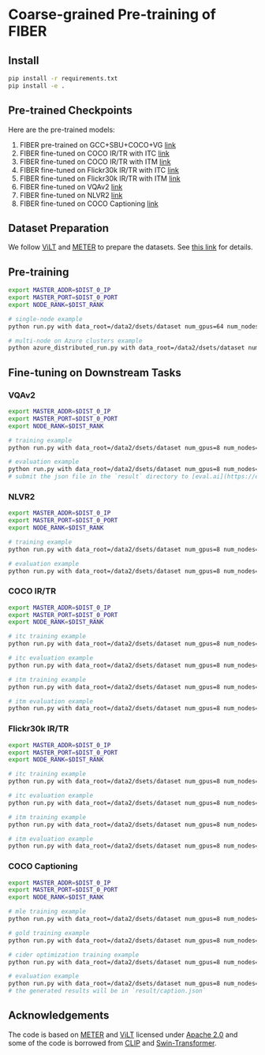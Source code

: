 # Coarse-grained Pre-training of FIBER

## Install

```bash
pip install -r requirements.txt
pip install -e .
```

## Pre-trained Checkpoints

Here are the pre-trained models:
1. FIBER pre-trained on GCC+SBU+COCO+VG [link]()
2. FIBER fine-tuned on COCO IR/TR with ITC [link]()
3. FIBER fine-tuned on COCO IR/TR with ITM [link]()
4. FIBER fine-tuned on Flickr30k IR/TR with ITC [link]()
5. FIBER fine-tuned on Flickr30k IR/TR with ITM [link]()
6. FIBER fine-tuned on VQAv2 [link]()
7. FIBER fine-tuned on NLVR2 [link]()
8. FIBER fine-tuned on COCO Captioning [link]()


## Dataset Preparation

We follow [ViLT](https://github.com/dandelin/ViLT) and [METER](https://github.com/zdou0830/METER) to prepare the datasets. See [this link](https://github.com/dandelin/ViLT/blob/master/DATA.md) for details.

## Pre-training

```bash
export MASTER_ADDR=$DIST_0_IP
export MASTER_PORT=$DIST_0_PORT
export NODE_RANK=$DIST_RANK

# single-node example
python run.py with data_root=/data2/dsets/dataset num_gpus=64 num_nodes=1 task_mlm_itm_itc per_gpu_batchsize=8

# multi-node on Azure clusters example
python azure_distributed_run.py with data_root=/data2/dsets/dataset num_gpus=8 num_nodes=8 task_mlm_itm_itc per_gpu_batchsize=8
``` 

## Fine-tuning on Downstream Tasks

### VQAv2

```bash
export MASTER_ADDR=$DIST_0_IP
export MASTER_PORT=$DIST_0_PORT
export NODE_RANK=$DIST_RANK

# training example
python run.py with data_root=/data2/dsets/dataset num_gpus=8 num_nodes=1 task_finetune_vqa per_gpu_batchsize=8 load_path=fiber_pretrain.ckpt

# evaluation example
python run.py with data_root=/data2/dsets/dataset num_gpus=8 num_nodes=1 task_finetune_vqa per_gpu_batchsize=32 load_path=fiber_vqa.ckpt test_only=True
# submit the json file in the `result` directory to [eval.ai](https://eval.ai/web/challenges/challenge-page/830/overview) evaluation server to get the test-dev and/or test-std scores.
```

### NLVR2

```bash
export MASTER_ADDR=$DIST_0_IP
export MASTER_PORT=$DIST_0_PORT
export NODE_RANK=$DIST_RANK

# training example
python run.py with data_root=/data2/dsets/dataset num_gpus=8 num_nodes=1  task_finetune_nlvr2 per_gpu_batchsize=8 load_path=fiber_pretrain.ckpt

# evaluation example
python run.py with data_root=/data2/dsets/dataset num_gpus=8 num_nodes=1  task_finetune_nlvr2 per_gpu_batchsize=32 load_path=fiber_nlvr2.ckpt test_only=True
``` 

### COCO IR/TR

```bash
export MASTER_ADDR=$DIST_0_IP
export MASTER_PORT=$DIST_0_PORT
export NODE_RANK=$DIST_RANK

# itc training example
python run.py with data_root=/data2/dsets/dataset num_gpus=8 num_nodes=1 task_finetune_irtr_itc_coco per_gpu_batchsize=128 load_path=fiber_pretrain.ckpt

# itc evaluation example
python run.py with data_root=/data2/dsets/dataset num_gpus=8 num_nodes=1 task_finetune_irtr_itc_coco per_gpu_batchsize=32 load_path=fiber_coco_irtr_itc.ckpt get_recall_metric=True test_only=True

# itm training example
python run.py with data_root=/data2/dsets/dataset num_gpus=8 num_nodes=1 task_finetune_irtr_itm_coco per_gpu_batchsize=8 load_path=fiber_pretrain.ckpt

# itm evaluation example
python run.py with data_root=/data2/dsets/dataset num_gpus=8 num_nodes=1 task_finetune_irtr_itm_coco per_gpu_batchsize=32 load_path=fiber_coco_irtr_itc.ckpt get_recall_metric=True get_recall_metric_itc=False test_only=True
``` 

### Flickr30k IR/TR

```bash
export MASTER_ADDR=$DIST_0_IP
export MASTER_PORT=$DIST_0_PORT
export NODE_RANK=$DIST_RANK

# itc training example
python run.py with data_root=/data2/dsets/dataset num_gpus=8 num_nodes=1 task_finetune_irtr_itc_f30k per_gpu_batchsize=128 load_path=fiber_coco_irtr_itc.ckpt

# itc evaluation example
python run.py with data_root=/data2/dsets/dataset num_gpus=8 num_nodes=1 task_finetune_irtr_itc_f30k per_gpu_batchsize=32 load_path=fiber_f30k_irtr_itc.ckpt get_recall_metric=True test_only=True

# itm training example
python run.py with data_root=/data2/dsets/dataset num_gpus=8 num_nodes=1 task_finetune_irtr_itm_f30k per_gpu_batchsize=8 load_path=fiber_coco_irtr_itm.ckpt

# itm evaluation example
python run.py with data_root=/data2/dsets/dataset num_gpus=8 num_nodes=1 task_finetune_irtr_itm_f30k per_gpu_batchsize=32 load_path=fiber_f30k_irtr_itm.ckpt get_recall_metric=True get_recall_metric_itc=False
```

### COCO Captioning

```bash
export MASTER_ADDR=$DIST_0_IP
export MASTER_PORT=$DIST_0_PORT
export NODE_RANK=$DIST_RANK

# mle training example
python run.py with data_root=/data2/dsets/dataset num_gpus=8 num_nodes=1 task_finetune_caption_mle_coco per_gpu_batchsize=8 load_path=fiber_pretrain.ckpt

# gold training example
python run.py with data_root=/data2/dsets/dataset num_gpus=8 num_nodes=1 task_finetune_caption_gold_coco per_gpu_batchsize=8 load_path=fiber_coco_caption_mle.ckpt

# cider optimization training example
python run.py with data_root=/data2/dsets/dataset num_gpus=8 num_nodes=1 task_finetune_caption_cider_coco per_gpu_batchsize=8 load_path=fiber_coco_caption_gold.ckpt

# evaluation example
python run.py with data_root=/data2/dsets/dataset num_gpus=8 num_nodes=1 task_finetune_caption_mle_coco per_gpu_batchsize=32 load_path=fiber_coco_caption.ckpt
# the generated results will be in `result/caption.json`
```


## Acknowledgements

The code is based on [METER](https://github.com/zdou0830/METER) and [ViLT](https://github.com/dandelin/ViLT) licensed under [Apache 2.0](https://github.com/dandelin/ViLT/blob/master/LICENSE) and some of the code is borrowed from [CLIP](https://github.com/openai/CLIP) and [Swin-Transformer](https://github.com/microsoft/Swin-Transformer).

